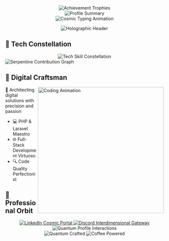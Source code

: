 <!-- Animated GitHub Stats -->
<div align="center">
  <img src="https://github-profile-trophy.vercel.app/?username=hamzatal&theme=radical&no-frame=true&row=1&column=6" alt="Achievement Trophies"/>
</div>

<div align="center">
  <img src="http://github-profile-summary-cards.vercel.app/api/cards/profile-details?username=hamzatal&theme=radical" alt="Profile Summary"/>
</div>

<!-- Hyper-Animated Typing Introduction -->
<div align="center">
  <img src="https://readme-typing-svg.demolab.com?font=Orbitron&size=40&duration=2000&pause=500&color=00FFFF&center=true&width=1000&height=100&lines=🚀+Crafting+Digital+Experiences;💻+Full-Stack+Web+Alchemist;🔧+Transforming+Ideas+into+Code;✨+Innovation+Architect" alt="Cosmic Typing Animation"/>
</div>

<!-- Holographic Profile Header -->
<p align="center">
  <img src="https://capsule-render.vercel.app/api?type=waving&color=gradient&customColorList=0,2,2,5,6&height=200&section=header&text=Hamza%20Al-Tal&fontSize=70&animation=fadeIn&fontAlignY=35" alt="Holographic Header"/>
</p>

<!-- 3D Animated Tech Skills -->
## 🌈 Tech Constellation

<div align="center">
  <img src="https://skillicons.dev/icons?i=php,laravel,js,html,css,mysql,flutter,git,nodejs,wordpress&perline=5" alt="Tech Skill Constellation"/>
</div>


<!-- Dynamic Contribution Snake -->
<picture>
  <source media="(prefers-color-scheme: dark)" srcset="https://raw.githubusercontent.com/hamzatal/hamzatal/output/github-contribution-grid-snake-dark.svg">
  <source media="(prefers-color-scheme: light)" srcset="https://raw.githubusercontent.com/hamzatal/hamzatal/output/github-contribution-grid-snake.svg">
  <img alt="Serpentine Contribution Graph" src="https://raw.githubusercontent.com/hamzatal/hamzatal/output/github-contribution-grid-snake.svg">
</picture>

<!-- Animated About Section -->
## 💫 Digital Craftsman

<img align="right" width="400" src="https://camo.githubusercontent.com/61491d59e6ffa3c4477a7dde90d7c26a59dc74d38a430a10240c7b11bb9764a8/68747470733a2f2f696d616765732e73717561726573706163652d63646e2e636f6d2f636f6e74656e742f76312f3537363966633430316236333162616231616464623261622f313534313138303631313530372d36392f4974656d732f4172742f46756c6c2b53697a652f4c6f6f6b426f6f6b2f4C6974657261747572652b4C6F6F6B426F6F6B2e6a706567" alt="Coding Animation"/>

🚀 Architecting digital solutions with precision and passion
- 💻 PHP & Laravel Maestro
- 🌐 Full-Stack Development Virtuoso
- 🔍 Code Quality Perfectionist

## 🌟 Professional Orbit

<div align="center">
  <a href="https://linkedin.com/in/hamza-tal/">
    <img src="https://img.shields.io/badge/LinkedIn-Cosmic%20Network-blue?style=for-the-badge&logo=linkedin&logoColor=white" alt="LinkedIn Cosmic Portal"/>
  </a>
  <a href="https://discord.gg/#1899">
    <img src="https://img.shields.io/badge/Discord-Digital%20Realm-7289DA?style=for-the-badge&logo=discord" alt="Discord Interdimensional Gateway"/>
  </a>
</div>

<!-- Quantum Visitor Counter -->
<div align="center">
  <img src="https://komarev.com/ghpvc/?username=hamzatal&label=Quantum%20Interactions&color=blueviolet&style=for-the-badge" alt="Quantum Profile Interactions"/>
</div>

<!-- Cosmic Finale -->
<div align="center">
  <img src="https://forthebadge.com/images/badges/built-with-quantum-mechanics.svg" alt="Quantum Crafted"/>
  <img src="https://forthebadge.com/images/badges/powered-by-coffee.svg" alt="Coffee Powered"/>
</div>

<!-- Secret Easter Egg Animation -->
<img src="https://media.giphy.com/media/836HiJc7pgzy8iLjfy/giphy.gif" width="1" height="1"/>
